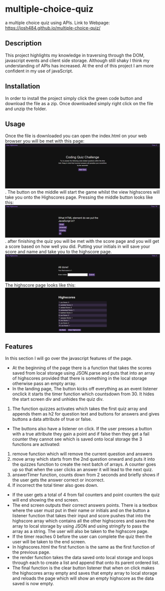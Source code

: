 # multiple-choice-quiz
a multiple choice quiz using APIs. 
Link to Webpage: https://josh484.github.io/multiple-choice-quiz/
## Description 
This project highlights my knowledge in traversing through the DOM, javascript events and client side storage.
Although still shaky I think my understanding of APIs has increased.
At the end of this project I am more confident in my use of javaScript. 
## Installation
In order to install the project simply click the green code button and download the file as a zip. 
Once downloaded simply right click on the file and unzip the folder.
## Usage 
Once the file is downloaded you can open the index.html on your web browser you will be met with this page:
![Quiz Landing page](assets/images/frontpage.png).
The button on the middle will start the game whilst the view highscores will take you onto the Highscores page. 
Pressing the middle button looks like this: 
![Quiz Start](assets/images/quizStart.png).
after finishing the quiz you will be met with the score page and you will get a score based on how well you did. 
Putting your initials in will save your score and name and take you to the highscore page.
![Quiz End](./assets/images/quizEnd.png)
The highscore page looks like this:
![High Scores](./assets/images/highScores.png)
## Features
In this section I will go over the javascript features of the page.
- At the beginning of the page there is a function that takes the scores saved from local storage using JSON.parse and puts that into an array of highscores provided that there is something in the local storage otherwise pass an empty array.
- In the landing page, The button kicks off everything as an event listener onclick it starts the timer function which countsdown from 30. It hides the start screen div and unhides the quiz div. 
1. The function quizzes activates which takes the first quiz array and appends them as h2 for question text and buttons for answers and gives buttons a data attribute of true or false.
- The buttons also have a listener on click. If the user presses a button with a true attribute they gain a point and if false then they get a fail counter they cannot see which is saved onto local storage the 3 functions are activated:
1. remove function which will remove the current question and answers
2. move array which starts from the 2nd question onward and puts it into the quizzes function to create the next batch of arrays. A counter goes up so that when the user clicks an answer it will lead to the next quiz.
3. answerTimer function, counts down from 2 seconds and briefly shows if the user gets the answer correct or incorrect. 
4. If incorrect the total timer also goes down.
- If the user gets a total of 4 from fail counters and point counters the quiz will end showing the end screen. 
- The end screen outputs their correct answers points. There is a textbox where the user must put in their name or initials and on the button a listener function that takes their input and score pushes that into the highscore array which contains all the other highscores and saves the array to local storage by using JSON and using stringify to pass the array as a string. The user will also be taken to the highscore page.
- If the timer reaches 0 before the user can complete the quiz then the user will be taken to the end screen.
- In highscores.html the first function is the same as the first function of the previous page.
- the render function takes the data saved onto local storage and loops through each to create a list and append that onto its parent ordered list.
- The final function is the clear button listener that when on click makes the highscores array empty and saves that empty array to local storage and reloads the page which will show an empty highscore as the data saved is now empty.

